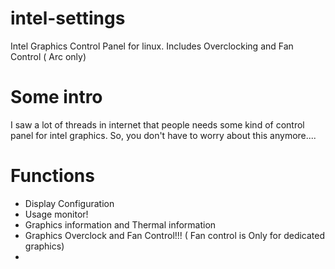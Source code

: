 # intel-settings
Intel Graphics Control Panel for linux. Includes Overclocking and Fan Control ( Arc only)
# Some intro
I saw  a lot of threads in internet that people needs some kind of control panel for intel graphics. So, you don't have to worry about this anymore....
# Functions
- Display Configuration 
- Usage monitor!
- Graphics information and Thermal information
- Graphics Overclock and Fan Control!!! ( Fan control is  Only for dedicated graphics)
- 
